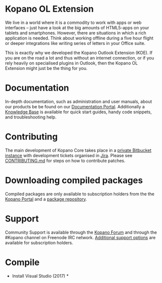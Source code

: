# Kopano OL Extension
We live in a world where it is a commodity to work with apps or web interfaces – just have a look at the big amounts of HTML5-apps on your tablets and smartphones. However, there are situations in which a rich application is needed. Think about working offline during a five hour flight or deeper integrations like writing series of letters in your Office suite.

This is exactly why we developed the Kopano Outlook Extension (KOE). If you are on the road a lot and thus without an internet connection, or if you rely heavily on specialised plugins in Outlook, then the Kopano OL Extension might just be the thing for you.

# Documentation
In-depth documentation, such as administration and user manuals, about our 
products be be found on our [Documentation Portal](https://documentation.kopano.io/). Additionally a [Knowledge Base](https://kb.kopano.io/) is available for quick start guides, handy code 
snippets, and troubleshooting help.

# Contributing
The main development of Kopano Core takes place in a [private Bitbucket 
instance](https://stash.kopano.io/projects/KOE/repos/kopano_ol_extension_source/) 
with development tickets organised in [Jira](https://jira.kopano.io/projects/KC/). Please see 
[CONTRIBUTING.md](CONTRIBUTING.md) for steps on how to contribute patches.

# Downloading compiled packages
Compiled packages are only available to subscription 
holders from the the [Kopano Portal](https://portal.kopano.com/) and a 
[package repository]( 
https://download.kopano.io/supported/olextension:/).

# Support
Community Support is available through the [Kopano Forum]( 
https://forum.kopano.io/) and through the #Kopano channel on Freenode IRC 
network. [Additional support options](https://kopano.com/support/) are 
available for subscription holders.

# Compile
* Install Visual Studio (2017)
  * 
